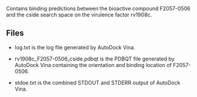 Contains binding predictions between the bioactive compound F2057-0506 and the cside search space on the virulence factor rv1908c.

## Files

- log.txt is the log file generated by AutoDock Vina.

- rv1908c_F2057-0506_cside.pdbqt is the PDBQT file generated by AutoDock Vina containing the orientation and binding location of F2057-0506.

- stdoe.txt is the combined STDOUT and STDERR output of AutoDock Vina.

